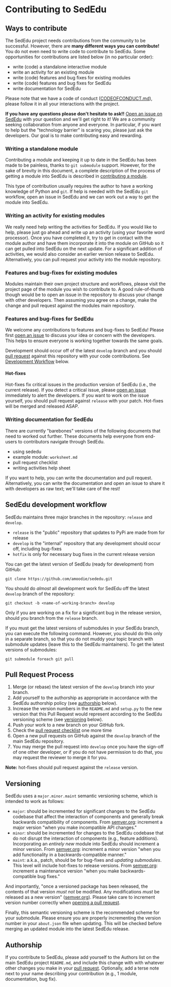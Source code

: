 # Contributing to SedEdu



## Ways to contribute

The SedEdu project needs contributions from the community to be successful.
However, there are __many different ways you can contribute!__
You do not even need to write code to contribute to SedEdu.
Some opportunities for contributions are listed below (in no particular order):

* write (code) a standalone interactive module
* write an activity for an existing module
* write (code) features and bug fixes for existing modules
* write (code) features and bug fixes for SedEdu
* write documentation for SedEdu

Please note that we have a code of conduct ([CODEOFCONDUCT.md](https://github.com/amoodie/sededu/blob/master/CODE_OF_CONDUCT.md)), please follow it in all your interactions with the project.

__If you have any questions please don't hesitate to ask!!__
[Open an issue on SedEdu](https://github.com/amoodie/sededu/issues) with your question and we'll get right to it!
We are a community seeking collaboration from anyone and everyone.
In particular, if you want to help but the "technology barrier" is scaring you, please just ask the developers.
Our goal is to make contributing easy and rewarding.


### Writing a standalone module

Contributing a module and keeping it up to date in the SedEdu has been made to be painless, thanks to `git submodule` support. 
However, for the sake of brevity in this document, a complete description of the process of getting a module into SedEdu is described in [contributing a module](https://github.com/amoodie/sededu/blob/develop/docs/contributing_module.md).

This type of contribution usually requires the author to have a working knowledge of Python and `git`. 
If help is needed with the SedEdu `git` workflow, open an issue in SedEdu and we can work out a way to get the module into SedEdu.


### Writing an activity for existing modules

We really need help writing the activities for SedEdu. 
If you would like to help, please just go ahead and write up an activity (using your favorite word processor).
Once you have completed it, try to get in contact with the module author and have them incorporate it into the module on GitHub so it can get pulled into SedEdu on the next update.
For a significant addition of activities, we would also consider an earlier version release to SedEdu.
Alternatively, you can pull request your activity into the module repository.


### Features and bug-fixes for existing modules

Modules maintain their own project structure and workflows, please visit the project page of the module you wish to contribute to.
A good rule-of-thumb though would be to open an issue in the repository to discuss your change with other developers. 
Then assuming you agree on a change, make the change and pull request against the modules main repository.


### Features and bug-fixes for SedEdu

We welcome any contributions to features and bug-fixes to SedEdu!
Please first [open an issue](https://github.com/amoodie/sededu/issues) to discuss your idea or concern with the developers. 
This helps to ensure everyone is working together towards the same goals. 

Development should occur off of the latest `develop` branch and you should [pull request](https://github.com/amoodie/sededu/blob/develop/docs/pull_request_checklist.md) against this repository with your code contributions. 
See [Development Workflow](#sededu-development-workflow) below.

#### Hot-fixes

Hot-fixes fix critical issues in the production version of SedEdu (i.e., the current release).
If you detect a critical issue, please [open an issue](https://github.com/amoodie/sededu/issues) immediately to alert the developers.
If you want to work on the issue yourself, you should pull request against `release` with your patch.
Hot-fixes will be merged and released ASAP.


### Writing documentation for SedEdu

There are currently "barebones" versions of the following documents that need to worked out further.
These documents help everyone from end-users to contributors navigate through SedEdu.

* using sededu
* example module: `worksheet.md` 
* pull request checklist
* writing activities help sheet

If you want to help, you can write the documentation and pull request.
Alternatively, you can write the documentation and open an issue to share it with developers as raw text; we'll take care of the rest!



## SedEdu development workflow

SedEdu maintains three major branches in the repository: `release` and `develop`.

* `release` is the "public" repository that updates to PyPi are made from for release
* `develop` is the "internal" repository that any development should occur off, including bug-fixes
* `hotfix` is only for necessary bug fixes in the current release version

You can get the latest version of SedEdu (ready for development) from GitHub:
```
git clone https://github.com/amoodie/sededu.git
```

You should do _almost_ all development work for SedEdu off the latest `develop` branch of the repository:

```
git checkout -b <name-of-working-branch> develop
```

Only if you are working on a fix for a significant bug in the release version, should you branch from the `release` branch.

If you must get the latest versions of submodules in your SedEdu branch, you can execute the following command. 
However, you should do this only in a separate branch, so that you do not muddy your topic branch with submodule updates (leave this to the SedEdu maintainers).
To get the latest versions of submodules:

```
git submodule foreach git pull
```



## Pull Request Process

1. Merge (or rebase) the latest version of the `develop` branch into your branch.
1. Add yourself to the authorship as appropriate in accordance with the SedEdu authorship policy (see [authorship](#authorship) below).
1. Increase the version numbers in the `README.md` and `setup.py` to the new version that this Pull Request would represent according to the SedEdu versioning scheme (see [versioning](#versioning) below).
1. Push your work to a new branch on your GitHub fork.
1. Check the [pull request checklist](https://github.com/amoodie/sededu/blob/develop/docs/pull_request_checklist.md) one more time
1. Open a new pull requests on GitHub against the `develop` branch of the main SedEdu repository.
1. You may merge the pull request into `develop` once you have the sign-off of one other developer, or if you do not have permission to do that, you may request the reviewer to merge it for you.

__Note:__ hot-fixes should pull request against the `release` version.



## Versioning

SedEdu uses a `major.minor.maint` semantic versioning scheme, which is intended to work as follows:

* `major`: should be incremented for significant changes to the SedEdu codebase that affect the interaction of components and generally break backwards compatibility of components. From [semver.org](https://semver.org/): increment a major version "when you make incompatible API changes."
* `minor`: should be incremented for changes to the SedEdu codebase that do not disrupt the interaction of components (e.g., feature additions). Incorporating an _entirely new_ module into SedEdu should increment a minor version. From [semver.org](https://semver.org/): increment a minor version "when you add functionality in a backwards-compatible manner."
* `maint`: a.k.a., patch, should be for bug-fixes and _updating submodules_. This level will include hot-fixes to release versions. From [semver.org](https://semver.org/): increment a maintenance version "when you make backwards-compatible bug fixes."

And importantly, "once a versioned package has been released, the contents of that version _must not_ be modified. Any modifications _must_ be released as a new version" ([semver.org](https://semver.org/)).
Please take care to increment version number correctly when [opening a pull request](https://github.com/amoodie/sededu/blob/feat_documentation/docs/pull_request_checklist.md).

Finally, this semantic versioning scheme is the recommended scheme for your submodule.
Please ensure you are properly incrementing the version number in your `about.json` file when updating.
This will be checked before merging an updated module into the latest SedEdu release.



## Authorship
If you contribute to SedEdu, please add yourself to the Authors list on the main SedEdu project `README.md`, and include this change with with whatever other changes you make in your [pull request](https://github.com/amoodie/sededu/blob/feat_documentation/docs/pull_request_checklist.md). 
Optionally, add a terse note next to your name describing your contribution (e.g., 1 module, documentation, bug fix).
